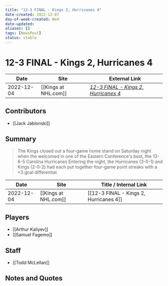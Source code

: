```yaml
---
title: "12-3 FINAL - Kings 2, Hurricanes 4"
date-created: 2022-12-07
day-of-week-created: Wed
date-updated: 
aliases: []
tags: [NewsPost]
status: stable
---
```


# 12-3 FINAL - Kings 2, Hurricanes 4

| Date       | Site                 | External Link                                                                                                       |
| ---------- | -------------------- | ------------------------------------------------------------------------------------------------------------------- |
| 2022-12-04 | [[Kings at NHL.com]] | [*12-3 FINAL - Kings 2, Hurricanes 4*](https://www.nhl.com/kings/news/123-final---kings-2-hurricanes-4/c-338386076) |

## Contributors
- [[Jack Jablonski]]

## Summary
> The Kings closed out a four-game home stand on Saturday night when the welcomed in one of the Eastern Conference's best, the 13-6-5 Carolina Hurricanes Entering the night, the Hurricanes (3-0-1) and Kings (2-0-2) had each put together four-game point streaks with a +3 goal differential. 

| Date       | Site                 | Title / Internal Link                  |
| ---------- | -------------------- | -------------------------------------- |
| 2022-12-04 | [[Kings at NHL.com]] | [[12-3 FINAL - Kings 2, Hurricanes 4]] |

## Players
- [[Arthur Kaliyev]]
- [[Samuel Fagemo]]

## Staff
- [[Todd McLellan]]

## Notes and Quotes
> 

